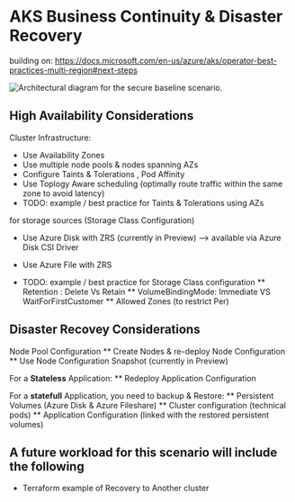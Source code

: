 # AKS Business Continuity & Disaster Recovery


building on: https://docs.microsoft.com/en-us/azure/aks/operator-best-practices-multi-region#next-steps

![Architectural diagram for the secure baseline scenario.](./media/AKS-private-cluster-scenario.jpg)

## High Availability Considerations
Cluster Infrastructure:
* Use Availability Zones
* Use multiple node pools & nodes spanning AZs
* Configure Taints & Tolerations , Pod Affinity
* Use Toplogy Aware scheduling (optimally route traffic within the same zone to avoid latency)
* TODO: example / best practice for Taints & Tolerations using AZs

for storage sources (Storage Class Configuration)
* Use Azure Disk with ZRS (currently in Preview) --> available via Azure Disk CSI Driver
* Use Azure File with ZRS


* TODO: example / best practice for Storage Class configuration 
** Retention : Delete Vs Retain 
** VolumeBindingMode: Immediate VS WaitForFirstCustomer 
** Allowed Zones (to restrict Per)


## Disaster Recovey Considerations

Node Pool Configuration
** Create Nodes & re-deploy Node Configuration
** Use Node Configuration Snapshot (currently in Preview)

For a **Stateless** Application: 
** Redeploy Application Configuration 

For a **statefull** Application, you need to backup & Restore:
** Persistent Volumes (Azure Disk & Azure Fileshare)
** Cluster configuration (technical pods)
** Application Configuration (linked with the restored persistent volumes)

##

## A future workload for this scenario will include the following 
* Terraform example of Recovery to Another cluster

